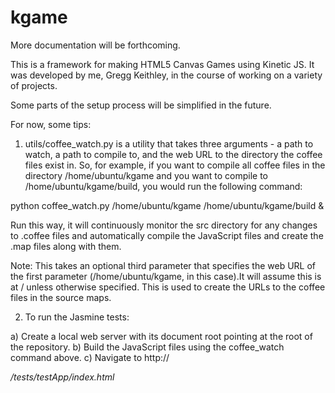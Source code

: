 kgame
=====
More documentation will be forthcoming.

This is a framework for making HTML5 Canvas Games using Kinetic JS.  It was developed by me, Gregg Keithley, in the course of working on a variety of projects.

Some parts of the setup process will be simplified in the future.

For now, some tips:


1) utils/coffee_watch.py is a utility that takes three arguments - a path to watch, a path to compile to, and the web URL to the directory the coffee files exist in.  So, for example, if you want to compile all coffee files in the directory /home/ubuntu/kgame and you want to compile to /home/ubuntu/kgame/build, you would run the following command:

python coffee_watch.py /home/ubuntu/kgame /home/ubuntu/kgame/build &

Run this way, it will continuously monitor the src directory for any changes to .coffee files and automatically compile the JavaScript files and create the .map files along with them.

Note: This takes an optional third parameter that specifies the web URL of the first parameter (/home/ubuntu/kgame, in this case).It will assume this is at / unless otherwise specified.  This is used to create the URLs to the coffee files in the source maps.


2) To run the Jasmine tests:

a) Create a local web server with its document root pointing at the root of the repository.
b) Build the JavaScript files using the coffee_watch command above.
c) Navigate to http://<address of your webserver>/tests/testApp/index.html
